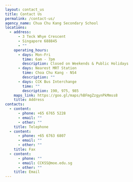 ```yaml
---
layout: contact_us
title: Contact Us
permalink: /contact-us/
agency_name: Chua Chu Kang Secondary School
locations:
  - address:
      - 3 Teck Whye Crescent
      - Singapore 688845
      - ""
    operating_hours:
      - days: Mon-Fri
        time: 6am - 7pm
        description: Closed on Weekends & Public Holidays
      - days: Nearest MRT Station
        time: Choa Chu Kang - NS4
        description: ""
      - days: CCK Bus Interchange
        time: ""
        description: 190, 975, 985
    maps_link: https://goo.gl/maps/hBFmgZzgynPkMmss8
    title: Address
contacts:
  - content:
      - phone: +65 6765 5228
      - email: ""
      - other: ""
    title: Telephone
  - content:
      - phone: +65 6763 6807
      - email: ""
      - other: ""
    title: Fax
  - content:
      - phone: ""
      - email: CCKSS@moe.edu.sg
      - other: ""
    title: Email
---
```

